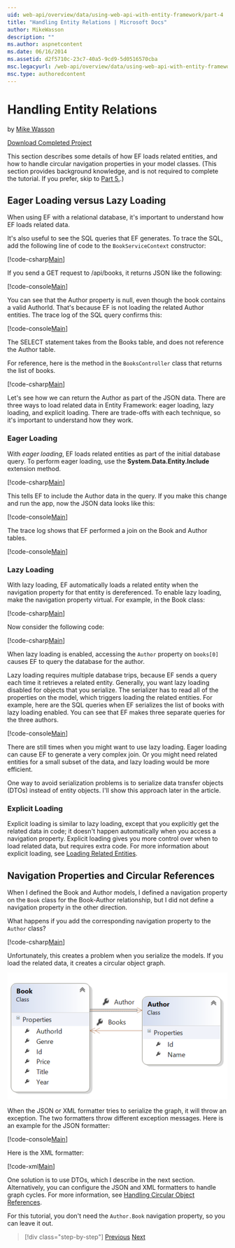 ```yaml
---
uid: web-api/overview/data/using-web-api-with-entity-framework/part-4
title: "Handling Entity Relations | Microsoft Docs"
author: MikeWasson
description: ""
ms.author: aspnetcontent
ms.date: 06/16/2014
ms.assetid: d2f5710c-23c7-40a5-9cd9-5d0516570cba
msc.legacyurl: /web-api/overview/data/using-web-api-with-entity-framework/part-4
msc.type: authoredcontent
---
```

Handling Entity Relations
====================
by [Mike Wasson](https://github.com/MikeWasson)

[Download Completed Project](https://github.com/MikeWasson/BookService)

This section describes some details of how EF loads related entities, and how to handle circular navigation properties in your model classes. (This section provides background knowledge, and is not required to complete the tutorial. If you prefer, skip to [Part 5.](part-5.md).)

## Eager Loading versus Lazy Loading

When using EF with a relational database, it's important to understand how EF loads related data.

It's also useful to see the SQL queries that EF generates. To trace the SQL, add the following line of code to the `BookServiceContext` constructor:

[!code-csharp[Main](part-4/samples/sample1.cs)]

If you send a GET request to /api/books, it returns JSON like the following:

[!code-console[Main](part-4/samples/sample2.cmd)]

You can see that the Author property is null, even though the book contains a valid AuthorId. That's because EF is not loading the related Author entities. The trace log of the SQL query confirms this:

[!code-console[Main](part-4/samples/sample3.sql)]

The SELECT statement takes from the Books table, and does not reference the Author table.

For reference, here is the method in the `BooksController` class that returns the list of books.

[!code-csharp[Main](part-4/samples/sample4.cs)]

Let's see how we can return the Author as part of the JSON data. There are three ways to load related data in Entity Framework: eager loading, lazy loading, and explicit loading. There are trade-offs with each technique, so it's important to understand how they work.

### Eager Loading

With *eager loading*, EF loads related entities as part of the initial database query. To perform eager loading, use the **System.Data.Entity.Include** extension method.

[!code-csharp[Main](part-4/samples/sample5.cs)]

This tells EF to include the Author data in the query. If you make this change and run the app, now the JSON data looks like this:

[!code-console[Main](part-4/samples/sample6.cmd)]

The trace log shows that EF performed a join on the Book and Author tables.

[!code-console[Main](part-4/samples/sample7.cmd)]

### Lazy Loading

With lazy loading, EF automatically loads a related entity when the navigation property for that entity is dereferenced. To enable lazy loading, make the navigation property virtual. For example, in the Book class:

[!code-csharp[Main](part-4/samples/sample8.cs?highlight=6)]

Now consider the following code:

[!code-csharp[Main](part-4/samples/sample9.cs)]

When lazy loading is enabled, accessing the `Author` property on `books[0]` causes EF to query the database for the author.

Lazy loading requires multiple database trips, because EF sends a query each time it retrieves a related entity. Generally, you want lazy loading disabled for objects that you serialize. The serializer has to read all of the properties on the model, which triggers loading the related entities. For example, here are the SQL queries when EF serializes the list of books with lazy loading enabled. You can see that EF makes three separate queries for the three authors.

[!code-console[Main](part-4/samples/sample10.sql)]

There are still times when you might want to use lazy loading. Eager loading can cause EF to generate a very complex join. Or you might need related entities for a small subset of the data, and lazy loading would be more efficient.

One way to avoid serialization problems is to serialize data transfer objects (DTOs) instead of entity objects. I'll show this approach later in the article.

### Explicit Loading

Explicit loading is similar to lazy loading, except that you explicitly get the related data in code; it doesn't happen automatically when you access a navigation property. Explicit loading gives you more control over when to load related data, but requires extra code. For more information about explicit loading, see [Loading Related Entities](https://msdn.microsoft.com/data/jj574232#explicit).

## Navigation Properties and Circular References

When I defined the Book and Author models, I defined a navigation property on the `Book` class for the Book-Author relationship, but I did not define a navigation property in the other direction.

What happens if you add the corresponding navigation property to the `Author` class?

[!code-csharp[Main](part-4/samples/sample11.cs?highlight=7)]

Unfortunately, this creates a problem when you serialize the models. If you load the related data, it creates a circular object graph.

![](part-4/_static/image1.png)

When the JSON or XML formatter tries to serialize the graph, it will throw an exception. The two formatters throw different exception messages. Here is an example for the JSON formatter:

[!code-console[Main](part-4/samples/sample12.cmd)]

Here is the XML formatter:

[!code-xml[Main](part-4/samples/sample13.xml)]

One solution is to use DTOs, which I describe in the next section. Alternatively, you can configure the JSON and XML formatters to handle graph cycles. For more information, see [Handling Circular Object References](../../formats-and-model-binding/json-and-xml-serialization.md#handling_circular_object_references).

For this tutorial, you don't need the `Author.Book` navigation property, so you can leave it out.

> [!div class="step-by-step"]
> [Previous](part-3.md)
> [Next](part-5.md)
